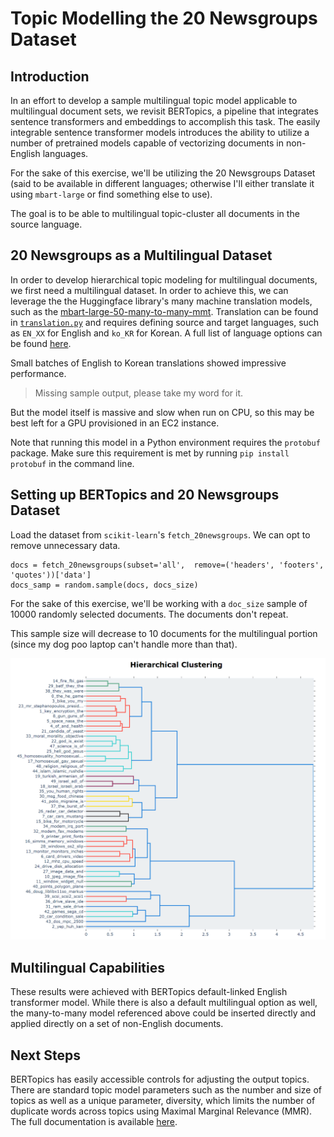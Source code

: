 # Topic Modelling the 20 Newsgroups Dataset


## Introduction

In an effort to develop a sample multilingual topic model applicable to multilingual document sets, we revisit BERTopics, a pipeline that integrates sentence transformers and embeddings to accomplish this task. The easily integrable sentence transformer models introduces the ability to utilize a number of pretrained models capable of vectorizing documents in non-English languages.

For the sake of this exercise, we'll be utilizing the 20 Newsgroups Dataset (said to be available in different languages; otherwise I'll either translate it using `mbart-large` or find something else to use).


The goal is to be able to multilingual topic-cluster all documents in the source language.


## 20 Newsgroups as a Multilingual Dataset

In order to develop hierarchical topic modeling for multilingual documents, we first need a multilingual dataset. In order to achieve this, we can leverage the the Huggingface library's many machine translation models, such as the [mbart-large-50-many-to-many-mmt](https://huggingface.co/facebook/mbart-large-50-many-to-many-mmt). Translation can be found in [`translation.py`](https://github.com/umptk/transformer_topics/blob/main/translation.py) and requires defining source and target languages, such as `EN_XX` for English and `ko_KR` for Korean. A full list of language options can be found [here](https://huggingface.co/facebook/mbart-large-50-many-to-many-mmt). 

Small batches of English to Korean translations showed impressive performance.

> Missing sample output, please take my word for it.

But the model itself is massive and slow when run on CPU, so this may be best left for a GPU provisioned in an EC2 instance.

Note that running this model in a Python environment requires the `protobuf` package. Make sure this requirement is met by running `pip install protobuf` in the command line.


## Setting up BERTopics and 20 Newsgroups Dataset

Load the dataset from `scikit-learn`'s `fetch_20newsgroups`. We can opt to remove unnecessary data.

```
docs = fetch_20newsgroups(subset='all',  remove=('headers', 'footers', 'quotes'))['data']
docs_samp = random.sample(docs, docs_size) 
```

For the sake of this exercise, we'll be working with a `doc_size` sample of 10000 randomly selected documents. The documents don't repeat. 

This sample size will decrease to 10 documents for the multilingual portion (since my dog poo laptop can't handle more than that).

![Alt text](figures/hierarchical_topics_1.png?raw=true "A decent first pass at hierarchical clustering.")

## Multilingual Capabilities

These results were achieved with BERTopics default-linked English transformer model. While there is also a default multilingual option as well, the many-to-many model referenced above could be inserted directly and applied directly on a set of non-English documents.

## Next Steps

BERTopics has easily accessible controls for adjusting the output topics. There are standard topic model parameters such as the number and size of topics as well as a unique parameter, diversity, which limits the number of duplicate words across topics using Maximal Marginal Relevance (MMR). The full documentation is available [here](https://maartengr.github.io/BERTopic/api/bertopic.html).


